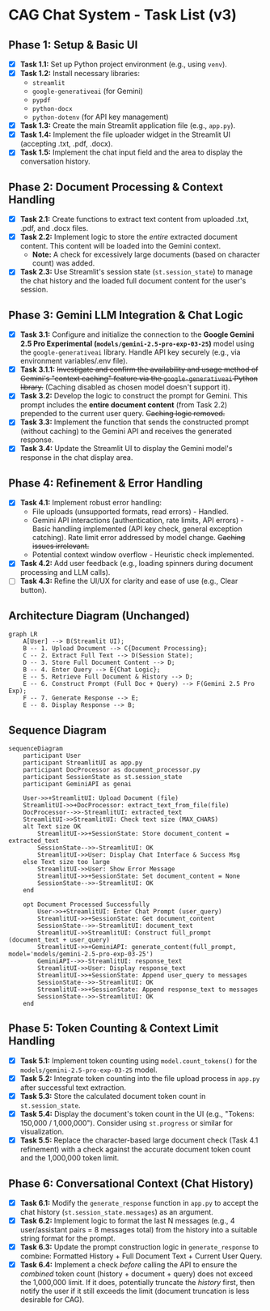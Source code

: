 # CAG Chat System - Task List (v3)

## Phase 1: Setup & Basic UI

- [X] **Task 1.1:** Set up Python project environment (e.g., using `venv`).
- [X] **Task 1.2:** Install necessary libraries:
    - `streamlit`
    - `google-generativeai` (for Gemini)
    - `pypdf`
    - `python-docx`
    - `python-dotenv` (for API key management)
- [X] **Task 1.3:** Create the main Streamlit application file (e.g., `app.py`).
- [X] **Task 1.4:** Implement the file uploader widget in the Streamlit UI (accepting .txt, .pdf, .docx).
- [X] **Task 1.5:** Implement the chat input field and the area to display the conversation history.

## Phase 2: Document Processing & Context Handling

- [X] **Task 2.1:** Create functions to extract text content from uploaded .txt, .pdf, and .docx files.
- [X] **Task 2.2:** Implement logic to store the *entire* extracted document content. This content will be loaded into the Gemini context.
    - **Note:** A check for excessively large documents (based on character count) was added.
- [X] **Task 2.3:** Use Streamlit's session state (`st.session_state`) to manage the chat history and the loaded full document content for the user's session.

## Phase 3: Gemini LLM Integration & Chat Logic

- [X] **Task 3.1:** Configure and initialize the connection to the **Google Gemini 2.5 Pro Experimental (`models/gemini-2.5-pro-exp-03-25`)** model using the `google-generativeai` library. Handle API key securely (e.g., via environment variables/.env file).
- [X] **Task 3.1.1:** ~~Investigate and confirm the availability and usage method of Gemini's "context caching" feature via the `google-generativeai` Python library.~~ (Caching disabled as chosen model doesn't support it).
- [X] **Task 3.2:** Develop the logic to construct the prompt for Gemini. This prompt includes the **entire document content** (from Task 2.2) prepended to the current user query. ~~Caching logic removed.~~
- [X] **Task 3.3:** Implement the function that sends the constructed prompt (without caching) to the Gemini API and receives the generated response.
- [X] **Task 3.4:** Update the Streamlit UI to display the Gemini model's response in the chat display area.

## Phase 4: Refinement & Error Handling

- [X] **Task 4.1:** Implement robust error handling:
    - File uploads (unsupported formats, read errors) - Handled.
    - Gemini API interactions (authentication, rate limits, API errors) - Basic handling implemented (API key check, general exception catching). Rate limit error addressed by model change. ~~Caching issues irrelevant.~~
    - Potential context window overflow - Heuristic check implemented.
- [X] **Task 4.2:** Add user feedback (e.g., loading spinners during document processing and LLM calls).
- [ ] **Task 4.3:** Refine the UI/UX for clarity and ease of use (e.g., Clear button).

## Architecture Diagram (Unchanged)

```mermaid
graph LR
    A[User] --> B(Streamlit UI);
    B -- 1. Upload Document --> C{Document Processing};
    C -- 2. Extract Full Text --> D(Session State);
    D -- 3. Store Full Document Content --> D;
    B -- 4. Enter Query --> E{Chat Logic};
    E -- 5. Retrieve Full Document & History --> D;
    E -- 6. Construct Prompt (Full Doc + Query) --> F(Gemini 2.5 Pro Exp);
    F -- 7. Generate Response --> E;
    E -- 8. Display Response --> B;
```

## Sequence Diagram

```mermaid
sequenceDiagram
    participant User
    participant StreamlitUI as app.py
    participant DocProcessor as document_processor.py
    participant SessionState as st.session_state
    participant GeminiAPI as genai

    User->>+StreamlitUI: Upload Document (file)
    StreamlitUI->>+DocProcessor: extract_text_from_file(file)
    DocProcessor-->>-StreamlitUI: extracted_text
    StreamlitUI->>StreamlitUI: Check text size (MAX_CHARS)
    alt Text size OK
        StreamlitUI->>+SessionState: Store document_content = extracted_text
        SessionState-->>-StreamlitUI: OK
        StreamlitUI->>User: Display Chat Interface & Success Msg
    else Text size too large
        StreamlitUI->>User: Show Error Message
        StreamlitUI->>+SessionState: Set document_content = None
        SessionState-->>-StreamlitUI: OK
    end

    opt Document Processed Successfully
        User->>+StreamlitUI: Enter Chat Prompt (user_query)
        StreamlitUI->>+SessionState: Get document_content
        SessionState-->>-StreamlitUI: document_text
        StreamlitUI->>StreamlitUI: Construct full_prompt (document_text + user_query)
        StreamlitUI->>+GeminiAPI: generate_content(full_prompt, model='models/gemini-2.5-pro-exp-03-25')
        GeminiAPI-->>-StreamlitUI: response_text
        StreamlitUI->>User: Display response_text
        StreamlitUI->>+SessionState: Append user_query to messages
        SessionState-->>-StreamlitUI: OK
        StreamlitUI->>+SessionState: Append response_text to messages
        SessionState-->>-StreamlitUI: OK
    end
```

## Phase 5: Token Counting & Context Limit Handling

- [X] **Task 5.1:** Implement token counting using `model.count_tokens()` for the `models/gemini-2.5-pro-exp-03-25` model.
- [X] **Task 5.2:** Integrate token counting into the file upload process in `app.py` after successful text extraction.
- [X] **Task 5.3:** Store the calculated document token count in `st.session_state`.
- [X] **Task 5.4:** Display the document's token count in the UI (e.g., "Tokens: 150,000 / 1,000,000"). Consider using `st.progress` or similar for visualization.
- [X] **Task 5.5:** Replace the character-based large document check (Task 4.1 refinement) with a check against the accurate document token count and the 1,000,000 token limit.

## Phase 6: Conversational Context (Chat History)

- [X] **Task 6.1:** Modify the `generate_response` function in `app.py` to accept the chat history (`st.session_state.messages`) as an argument.
- [X] **Task 6.2:** Implement logic to format the last N messages (e.g., 4 user/assistant pairs = 8 messages total) from the history into a suitable string format for the prompt.
- [X] **Task 6.3:** Update the prompt construction logic in `generate_response` to combine: Formatted History + Full Document Text + Current User Query.
- [X] **Task 6.4:** Implement a check *before* calling the API to ensure the *combined* token count (history + document + query) does not exceed the 1,000,000 limit. If it does, potentially truncate the *history* first, then notify the user if it still exceeds the limit (document truncation is less desirable for CAG).